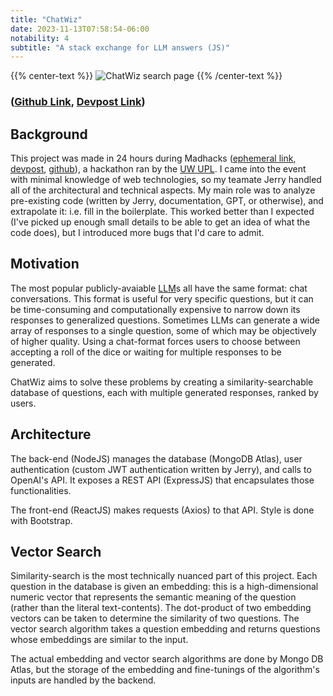 ```yaml
---
title: "ChatWiz"
date: 2023-11-13T07:58:54-06:00
notability: 4
subtitle: "A stack exchange for LLM answers (JS)"
---
```


{{% center-text %}}
<img src="/images/chat-wiz.jpg" alt="ChatWiz search page"/>
{{% /center-text %}}

### ([Github Link](https://github.com/mxudev/ChatWiz), [Devpost Link](https://devpost.com/software/visualizer-idr2ej))

## Background
This project was made in 24 hours during Madhacks ([ephemeral link](https://madhacks.io), [devpost](https://madhacks-fall-2023.devpost.com), [github](https://github.com/MadHacks)), a hackathon ran by the [UW UPL](https://www.upl.cs.wisc.edu).
I came into the event with minimal knowledge of web technologies, so my teamate Jerry handled all of the architectural and technical aspects.
My main role was to analyze pre-existing code (written by Jerry, documentation, GPT, or otherwise), and extrapolate it: i.e. fill in the boilerplate.
This worked better than I expected (I've picked up enough small details to be able to get an idea of what the code does), but I introduced more bugs that I'd care to admit.

## Motivation
The most popular publicly-avaiable [LLM](https://en.wikipedia.org/wiki/Large_language_model)s all have the same format: chat conversations.
This format is useful for very specific questions, but it can be time-consuming and computationally expensive to narrow down its responses to generalized questions.
Sometimes LLMs can generate a wide array of responses to a single question, some of which may be objectively of higher quality.
Using a chat-format forces users to choose between accepting a roll of the dice or waiting for multiple responses to be generated.

ChatWiz aims to solve these problems by creating a similarity-searchable database of questions, each with multiple generated responses, ranked by users.

## Architecture
The back-end (NodeJS) manages the database (MongoDB Atlas), user authentication (custom JWT authentication written by Jerry), and calls to OpenAI's API.
It exposes a REST API (ExpressJS) that encapsulates those functionalities.

The front-end (ReactJS) makes requests (Axios) to that API.
Style is done with Bootstrap.

## Vector Search
Similarity-search is the most technically nuanced part of this project.
Each question in the database is given an embedding: this is a high-dimensional numeric vector that represents the semantic meaning of the question (rather than the literal text-contents).
The dot-product of two embedding vectors can be taken to determine the similarity of two questions.
The vector search algorithm takes a question embedding and returns questions whose embeddings are similar to the input.

The actual embedding and vector search algorithms are done by Mongo DB Atlas, but the storage of the embedding and fine-tunings of the algorithm's inputs are handled by the backend.

